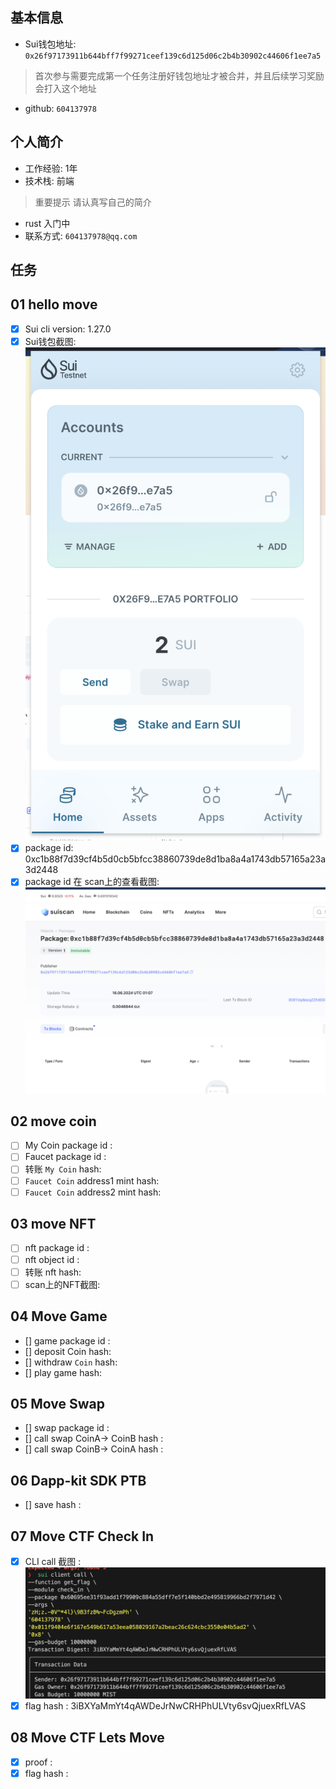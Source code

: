 ## 基本信息
- Sui钱包地址: `0x26f97173911b644bff7f99271ceef139c6d125d06c2b4b30902c44606f1ee7a5`
> 首次参与需要完成第一个任务注册好钱包地址才被合并，并且后续学习奖励会打入这个地址
- github: `604137978`

## 个人简介
- 工作经验: 1年
- 技术栈: 前端
> 重要提示 请认真写自己的简介
- rust 入门中
- 联系方式: `604137978@qq.com`

## 任务

##   01 hello move  
- [x] Sui cli version: 1.27.0
- [x] Sui钱包截图: ![Sui钱包截图](./images/sui.png)
- [x] package id: 0xc1b88f7d39cf4b5d0cb5bfcc38860739de8d1ba8a4a1743db57165a23a3d2448
- [x] package id 在 scan上的查看截图:![Scan截图](./images/sui_scan.png)

##   02 move coin
- [ ] My Coin package id :
- [ ] Faucet package id : 
- [ ] 转账 `My Coin` hash:
- [ ] `Faucet Coin` address1 mint hash: 
- [ ] `Faucet Coin` address2 mint hash:

##   03 move NFT
- [ ] nft package id : 
- [ ] nft object id :
- [ ] 转账 nft  hash: 
- [ ] scan上的NFT截图:

##   04 Move Game
- [] game package id :
- [] deposit Coin hash:
- [] withdraw `Coin` hash:
- [] play game hash:

##   05 Move Swap
- [] swap package id :
- [] call swap CoinA-> CoinB  hash :
- [] call swap CoinB-> CoinA  hash :

##   06 Dapp-kit SDK PTB
- [] save hash :

##   07 Move CTF Check In
- [x] CLI call 截图 : ![截图](./images/task7.png)
- [x] flag hash :  3iBXYaMmYt4qAWDeJrNwCRHPhULVty6svQjuexRfLVAS

##   08 Move CTF Lets Move
- [x] proof : 
- [x] flag hash : 
